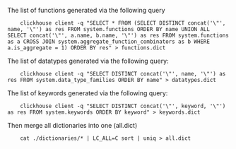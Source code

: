 The list of functions generated via the following query

```
    clickhouse client -q "SELECT * FROM (SELECT DISTINCT concat('\"', name, '\"') as res FROM system.functions ORDER BY name UNION ALL SELECT concat('\"', a.name, b.name, '\"') as res FROM system.functions as a CROSS JOIN system.aggregate_function_combinators as b WHERE a.is_aggregate = 1) ORDER BY res" > functions.dict
```

The list of datatypes generated via the following query:

```
    clickhouse client -q "SELECT DISTINCT concat('\"', name, '\"') as res FROM system.data_type_families ORDER BY name" > datatypes.dict
```

The list of keywords generated via the following query:

```
    clickhouse client -q "SELECT DISTINCT concat('\"', keyword, '\"') as res FROM system.keywords ORDER BY keyword" > keywords.dict
```

Then merge all dictionaries into one (all.dict)

```
    cat ./dictionaries/* | LC_ALL=C sort | uniq > all.dict
```
